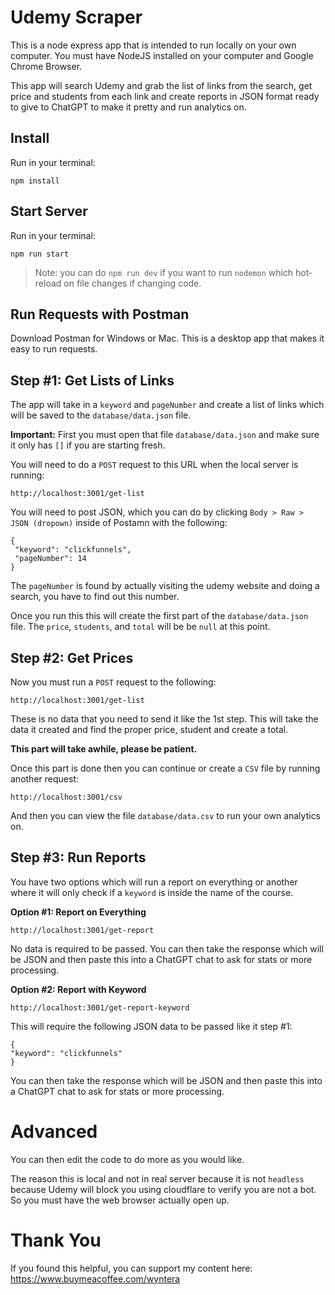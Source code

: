 # Udemy Scraper

This is a node express app that is intended to run locally on your own computer. You must have NodeJS installed on your computer and Google Chrome Browser.

This app will search Udemy and grab the list of links from the search, get price and students from each link and create reports in JSON format ready to give to ChatGPT to make it pretty and run analytics on.

## Install

Run in your terminal:

```
npm install
```

## Start Server

Run in your terminal:

```
npm run start
```

> Note: you can do `npm run dev` if you want to run `nodemon` which hot-reload on file changes if changing code.

## Run Requests with Postman

Download Postman for Windows or Mac. This is a desktop app that makes it easy to run requests. 

## Step #1: Get Lists of Links

The app will take in a `keyword` and `pageNumber` and create a list of links which will be saved to the `database/data.json` file. 

**Important:** First you must open that file `database/data.json` and make sure it only has `[]` if you are starting fresh.

You will need to do a `POST` request to this URL when the local server is running:

```
http://localhost:3001/get-list
```

You will need to post JSON, which you can do by clicking `Body > Raw > JSON (dropown)` inside of Postamn with the following:

```
{
 "keyword": "clickfunnels",
 "pageNumber": 14
}
```

The `pageNumber` is found by actually visiting the udemy website and doing a search, you have to find out this number.

Once you run this this will create the first part of the `database/data.json` file. The `price`, `students`, and `total` will be be `null` at this point.

## Step #2: Get Prices

Now you must run a `POST` request to the following:

```
http://localhost:3001/get-list
```

These is no data that you need to send it like the 1st step. This will take the data it created and find the proper price, student and create a total. 

**This part will take awhile, please be patient.**

Once this part is done then you can continue or create a `CSV` file by running another request:

```
http://localhost:3001/csv
```

And then you can view the file `database/data.csv` to run your own analytics on.

## Step #3: Run Reports

You have two options which will run a report on everything or another where it will only check if a `keyword` is inside the name of the course.

**Option #1: Report on Everything**

```
http://localhost:3001/get-report
```

No data is required to be passed. You can then take the response which will be JSON and then paste this into a ChatGPT chat to ask for stats or more processing.

**Option #2: Report with Keyword**

```
http://localhost:3001/get-report-keyword
```

This will require the following JSON data to be passed like it step #1:

```
{
"keyword": "clickfunnels"
}
```

You can then take the response which will be JSON and then paste this into a ChatGPT chat to ask for stats or more processing.

# Advanced

You can then edit the code to do more as you would like. 

The reason this is local and not in real server because it is not `headless` because Udemy will block you using cloudflare to verify you are not a bot. So you must have the web browser actually open up. 

# Thank You

If you found this helpful, you can support my content here: https://www.buymeacoffee.com/wyntera




